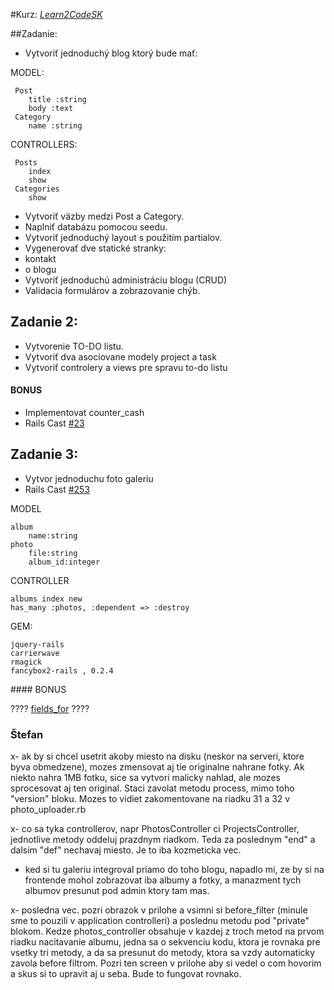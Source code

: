 #Kurz: [*Learn2CodeSK*](http://www.learn2code.sk/)

##Zadanie: 
* Vytvoriť jednoduchý blog ktorý bude mať:

MODEL:

     Post
        title :string
        body :text
     Category
        name :string
CONTROLLERS:

     Posts
        index
        show
     Categories
        show

* Vytvoriť väzby medzi Post a Category. 
* Naplniť databázu pomocou seedu.
* Vytvoriť jednoduchý layout s použitím partialov. 
* Vygenerovať dve statické stranky:
 * kontakt
 * o blogu
* Vytvoriť jednoduchú administráciu blogu (CRUD)
* Validacia formulárov a zobrazovanie chýb.

## Zadanie 2:
* Vytvorenie TO-DO listu.
* Vytvoriť dva asociovane modely project a task
* Vytvoriť controlery a views pre spravu to-do listu

#### BONUS

* Implementovat counter_cash 
* Rails Cast [#23](http://railscasts.com/episodes/23-counter-cache-column)

## Zadanie 3:
* Vytvor jednoduchu foto galeriu
* Rails Cast [#253](http://railscasts.com/episodes/253-carrierwave-file-uploads)

MODEL

    album
        name:string
    photo
        file:string
        album_id:integer

CONTROLLER

    albums index new 
    has_many :photos, :dependent => :destroy

GEM:

    jquery-rails
    carrierwave
    rmagick
    fancybox2-rails , 0.2.4

#### BONUS

???? [fields_for](http://api.rubyonrails.org/classes/ActionView/Helpers/FormHelper.html#method-i-fields_for) ????

### Štefan

x- ak by si chcel usetrit akoby miesto na disku (neskor na serveri, ktore byva obmedzene), mozes zmensovat aj tie originalne nahrane fotky. Ak niekto nahra 1MB fotku, sice sa vytvori malicky nahlad, ale mozes sprocesovat aj ten original. Staci zavolat metodu process, mimo toho "version" bloku. Mozes to vidiet zakomentovane na riadku 31 a 32 v photo_uploader.rb

x- co sa tyka controllerov, napr PhotosController ci ProjectsController, jednotlive metody oddeluj prazdnym riadkom. Teda za poslednym "end" a dalsim "def" nechavaj miesto. Je to iba kozmeticka vec.

- ked si tu galeriu integroval priamo do toho blogu, napadlo mi, ze by si na frontende mohol zobrazovat iba albumy a fotky, a manazment tych albumov presunut pod admin ktory tam mas.

x- posledna vec. pozri obrazok v prilohe a vsimni si before_filter (minule sme to pouzili v application controlleri) a poslednu metodu pod "private" blokom.
Kedze photos_controller obsahuje v kazdej z troch metod na prvom riadku nacitavanie albumu, jedna sa o sekvenciu kodu, ktora je rovnaka pre vsetky tri metody, a da sa presunut do metody, ktora sa vzdy automaticky zavola before filtrom. Pozri ten screen v prilohe aby si vedel o com hovorim a skus si to upravit aj u seba. Bude to fungovat rovnako.

